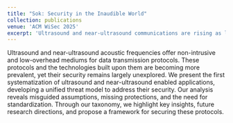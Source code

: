 ```yaml
---
title: "Sok: Security in the Inaudible World"
collection: publications
venue: 'ACM WiSec 2025'
excerpt: 'Ultrasound and near-ultrasound communications are rising as low-overhead data transfer methods, yet their security risks remain largely overlooked. We present the first systematization of these technologies, revealing critical vulnerabilities and proposing a unified threat model to guide future protections.' 
---
```

Ultrasound and near-ultrasound acoustic frequencies offer non-intrusive and low-overhead mediums for data transmission protocols. These protocols and the technologies built upon them are becoming more prevalent, yet their security remains largely unexplored. We present the first systematization of ultrasound and near-ultrasound enabled applications, developing a unified threat model to address their security. Our analysis reveals misguided assumptions, missing protections, and the need for standardization. Through our taxonomy, we highlight key insights, future research directions, and propose a framework for securing these protocols.
